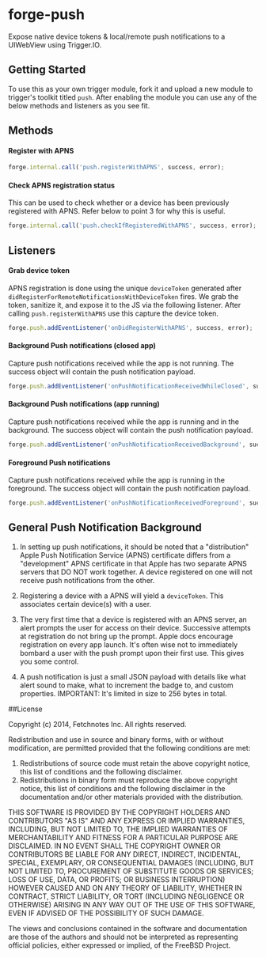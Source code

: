 forge-push
==========

Expose native device tokens &amp; local/remote push notifications to a UIWebView using Trigger.IO.

## Getting Started
To use this as your own trigger module, fork it and upload a new module to trigger's toolkit titled `push`. After enabling the module you can use any of the below methods and listeners as you see fit.

## Methods

#### Register with APNS
```js
forge.internal.call('push.registerWithAPNS', success, error);
```

#### Check APNS registration status
This can be used to check whether or a device has been previously registered with APNS. Refer below to point 3 for why this is useful.
```js
forge.internal.call('push.checkIfRegisteredWithAPNS', success, error);
```

## Listeners
#### Grab device token
APNS registration is done using the unique `deviceToken` generated after `didRegisterForRemoteNotificationsWithDeviceToken` fires. We grab the token, sanitize it, and expose it to the JS via the following listener. After calling `push.registerWithAPNS` use this capture the device token.
```js
forge.push.addEventListener('onDidRegisterWithAPNS', success, error);
```

#### Background Push notifications (closed app)
Capture push notifications received while the app is not running. The success object will contain the push notification payload.
```js
forge.push.addEventListener('onPushNotificationReceivedWhileClosed', success, error);
```

#### Background Push notifications (app running)
Capture push notifications received while the app is running and in the background. The success object will contain the push notification payload.
```js
forge.push.addEventListener('onPushNotificationReceivedBackground', success, error);
```

#### Foreground Push notifications
Capture push notifications received while the app is running in the foreground. The success object will contain the push notification payload.
```js
forge.push.addEventListener('onPushNotificationReceivedForeground', success, error);
```

## General Push Notification Background

1.  In setting up push notifications, it should be noted that a "distribution" Apple Push Notification Service (APNS) certificate differs from a "development" APNS certificate in that Apple has two separate APNS servers that DO NOT work together. A device registered on one will not receive push notifications from the other. 

2. Registering a device with a APNS will yield a `deviceToken`. This associates certain device(s) with a user.

3. The very first time that a device is registered with an APNS server, an alert prompts the user for access on their device. Successive attempts at registration do not bring up the prompt. Apple docs encourage registration on every app launch. It's often wise not to immediately bombard a user with the push prompt upon their first use. This gives you some control.

4. A push notification is just a small JSON payload with details like what alert sound to make, what to increment the badge to, and custom properties. IMPORTANT: It's limited in size to 256 bytes in total.

##License

Copyright (c) 2014, Fetchnotes Inc.
All rights reserved.

Redistribution and use in source and binary forms, with or without
modification, are permitted provided that the following conditions are met: 

1. Redistributions of source code must retain the above copyright notice, this
   list of conditions and the following disclaimer. 
2. Redistributions in binary form must reproduce the above copyright notice,
   this list of conditions and the following disclaimer in the documentation
   and/or other materials provided with the distribution. 

THIS SOFTWARE IS PROVIDED BY THE COPYRIGHT HOLDERS AND CONTRIBUTORS "AS IS" AND
ANY EXPRESS OR IMPLIED WARRANTIES, INCLUDING, BUT NOT LIMITED TO, THE IMPLIED
WARRANTIES OF MERCHANTABILITY AND FITNESS FOR A PARTICULAR PURPOSE ARE
DISCLAIMED. IN NO EVENT SHALL THE COPYRIGHT OWNER OR CONTRIBUTORS BE LIABLE FOR
ANY DIRECT, INDIRECT, INCIDENTAL, SPECIAL, EXEMPLARY, OR CONSEQUENTIAL DAMAGES
(INCLUDING, BUT NOT LIMITED TO, PROCUREMENT OF SUBSTITUTE GOODS OR SERVICES;
LOSS OF USE, DATA, OR PROFITS; OR BUSINESS INTERRUPTION) HOWEVER CAUSED AND
ON ANY THEORY OF LIABILITY, WHETHER IN CONTRACT, STRICT LIABILITY, OR TORT
(INCLUDING NEGLIGENCE OR OTHERWISE) ARISING IN ANY WAY OUT OF THE USE OF THIS
SOFTWARE, EVEN IF ADVISED OF THE POSSIBILITY OF SUCH DAMAGE.

The views and conclusions contained in the software and documentation are those
of the authors and should not be interpreted as representing official policies, 
either expressed or implied, of the FreeBSD Project.
